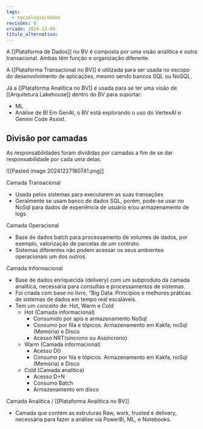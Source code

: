 ```yaml
---
tags:
  - tecnologia/dados
revisões: 0
criado: 2024-12-09
título_alternativo:
---
```

A [[Plataforma de Dados]] no BV é composta por uma visão analítica e outra transacional. Ambas têm função e organização diferente.

A [[Plataforma Transacional no BV]] é utilizada para ser usada no escopo do desenvolvimento de aplicações, mesmo sendo bancos SQL ou NoSQL.

Já a [[Plataforma Analítica no BV]] é usada para se ter uma visão de [[Arquitetura Lakehouse]] dentro do BV para suportar:
- ML
- Análise de BI
Em GenAI, o BV está explorando o uso do VertexAI e Gemini Code Assist. 
## Divisão por camadas 
As responsabilidades foram divididas por camadas a fim de se dar responsabilidade por cada uma delas.

![[Pasted image 20241227180741.png]]

Camada Transacional
- Usada pelos sistemas para executarem as suas transações
- Geralmente se usam banco de dados SQL, porém, pode-se usar no NoSql para dados de experiência de usuário e/ou armazenamento de logs

Camada Operacional
- Base de dados batch para processamento de volumes de dados, por exemplo, valorização de parcelas de um contrato.
- Sistemas diferentes não podem acessar os seus ambientes operacionais um dos outros.

Camada Informacional
- Base de dados enriquecida (delivery) com um subproduto da camada analítica, necessária para consultas e processamentos de sistemas.
- Foi criada com base no livro, "Big Data: Princípios e melhores práticas de sistemas de dados em tempo real escaláveis.
- Tem um conceito de: Hot, Warm e Cold
	- Hot (Camada informacional)
		- Consumido por apis e armazenamento NoSql 
		- Consumo por fila e tópicos. Armazenamento em Kakfa, noSql (Memória) e Disco
		- Acesso NRT(síncrono ou Assíncrono)
	- Warm (Camada informacional)
		- Acesso D0
		- Consumo por fila e tópicos. Armazenamento em Kakfa, noSql (Memória) e Disco
	- Cold (Camada analítica)
		- Acesso D+N
		- Consumo Batch
		- Armazenamento em disco

Camada Analítica / [[Plataforma Analítica no BV]]
- Camada que contém as estruturas Raw, work, trusted e delivery, necessária para fazer a análise via PowerBi, ML, e Notebooks.



